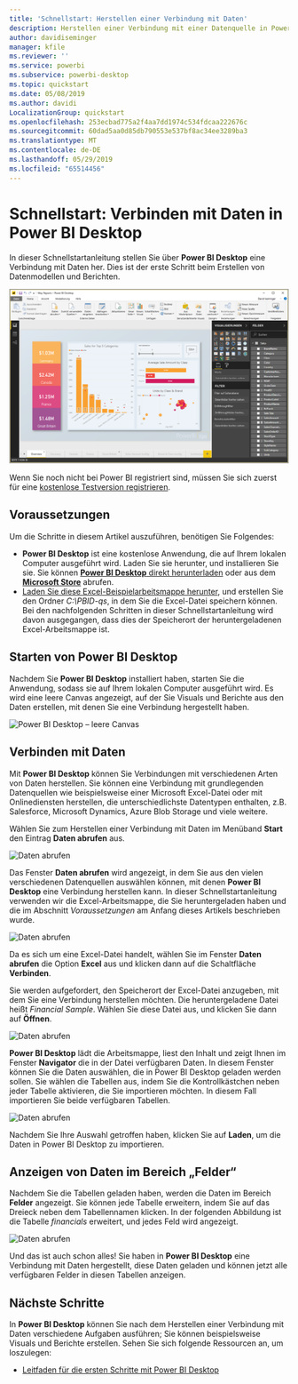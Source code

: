 ```yaml
---
title: 'Schnellstart: Herstellen einer Verbindung mit Daten'
description: Herstellen einer Verbindung mit einer Datenquelle in Power BI Desktop
author: davidiseminger
manager: kfile
ms.reviewer: ''
ms.service: powerbi
ms.subservice: powerbi-desktop
ms.topic: quickstart
ms.date: 05/08/2019
ms.author: davidi
LocalizationGroup: quickstart
ms.openlocfilehash: 253ecbad775a2f4aa7dd1974c534fdcaa222676c
ms.sourcegitcommit: 60dad5aa0d85db790553e537bf8ac34ee3289ba3
ms.translationtype: MT
ms.contentlocale: de-DE
ms.lasthandoff: 05/29/2019
ms.locfileid: "65514456"
---
```

# <a name="quickstart-connect-to-data-in-power-bi-desktop"></a>Schnellstart: Verbinden mit Daten in Power BI Desktop

In dieser Schnellstartanleitung stellen Sie über **Power BI Desktop** eine Verbindung mit Daten her. Dies ist der erste Schritt beim Erstellen von Datenmodellen und Berichten.

![Power BI Desktop](media/desktop-what-is-desktop/what-is-desktop_01.png)

Wenn Sie noch nicht bei Power BI registriert sind, müssen Sie sich zuerst für eine [kostenlose Testversion registrieren](https://app.powerbi.com/signupredirect?pbi_source=web).

## <a name="prerequisites"></a>Voraussetzungen

Um die Schritte in diesem Artikel auszuführen, benötigen Sie Folgendes:
* **Power BI Desktop** ist eine kostenlose Anwendung, die auf Ihrem lokalen Computer ausgeführt wird. Laden Sie sie herunter, und installieren Sie sie. Sie können [**Power BI Desktop** direkt herunterladen](https://powerbi.microsoft.com/desktop) oder aus dem [**Microsoft Store**](http://aka.ms/pbidesktopstore) abrufen.
* [Laden Sie diese Excel-Beispielarbeitsmappe herunter](http://go.microsoft.com/fwlink/?LinkID=521962), und erstellen Sie den Ordner *C:\PBID-qs*, in dem Sie die Excel-Datei speichern können. Bei den nachfolgenden Schritten in dieser Schnellstartanleitung wird davon ausgegangen, dass dies der Speicherort der heruntergeladenen Excel-Arbeitsmappe ist.

## <a name="launch-power-bi-desktop"></a>Starten von Power BI Desktop

Nachdem Sie **Power BI Desktop** installiert haben, starten Sie die Anwendung, sodass sie auf Ihrem lokalen Computer ausgeführt wird. Es wird eine leere Canvas angezeigt, auf der Sie Visuals und Berichte aus den Daten erstellen, mit denen Sie eine Verbindung hergestellt haben. 

![Power BI Desktop – leere Canvas](media/desktop-quickstart-connect-to-data/qs-connect-data_01.png)

## <a name="connect-to-data"></a>Verbinden mit Daten

Mit **Power BI Desktop** können Sie Verbindungen mit verschiedenen Arten von Daten herstellen. Sie können eine Verbindung mit grundlegenden Datenquellen wie beispielsweise einer Microsoft Excel-Datei oder mit Onlinediensten herstellen, die unterschiedlichste Datentypen enthalten, z.B. Salesforce, Microsoft Dynamics, Azure Blob Storage und viele weitere.

Wählen Sie zum Herstellen einer Verbindung mit Daten im Menüband **Start** den Eintrag **Daten abrufen** aus.

![Daten abrufen](media/desktop-quickstart-connect-to-data/qs-connect-data_02.png)

Das Fenster **Daten abrufen** wird angezeigt, in dem Sie aus den vielen verschiedenen Datenquellen auswählen können, mit denen **Power BI Desktop** eine Verbindung herstellen kann. In dieser Schnellstartanleitung verwenden wir die Excel-Arbeitsmappe, die Sie heruntergeladen haben und die im Abschnitt *Voraussetzungen* am Anfang dieses Artikels beschrieben wurde.

![Daten abrufen](media/desktop-quickstart-connect-to-data/qs-connect-data_03.png)

Da es sich um eine Excel-Datei handelt, wählen Sie im Fenster **Daten abrufen** die Option **Excel** aus und klicken dann auf die Schaltfläche **Verbinden**.

Sie werden aufgefordert, den Speicherort der Excel-Datei anzugeben, mit dem Sie eine Verbindung herstellen möchten. Die heruntergeladene Datei heißt *Financial Sample*. Wählen Sie diese Datei aus, und klicken Sie dann auf **Öffnen**.

![Daten abrufen](media/desktop-quickstart-connect-to-data/qs-connect-data_04.png)

**Power BI Desktop** lädt die Arbeitsmappe, liest den Inhalt und zeigt Ihnen im Fenster **Navigator** die in der Datei verfügbaren Daten. In diesem Fenster können Sie die Daten auswählen, die in Power BI Desktop geladen werden sollen. Sie wählen die Tabellen aus, indem Sie die Kontrollkästchen neben jeder Tabelle aktivieren, die Sie importieren möchten. In diesem Fall importieren Sie beide verfügbaren Tabellen.

![Daten abrufen](media/desktop-quickstart-connect-to-data/qs-connect-data_05.png)

Nachdem Sie Ihre Auswahl getroffen haben, klicken Sie auf **Laden**, um die Daten in Power BI Desktop zu importieren.

## <a name="view-data-in-the-fields-pane"></a>Anzeigen von Daten im Bereich „Felder“

Nachdem Sie die Tabellen geladen haben, werden die Daten im Bereich **Felder** angezeigt. Sie können jede Tabelle erweitern, indem Sie auf das Dreieck neben dem Tabellennamen klicken. In der folgenden Abbildung ist die Tabelle *financials* erweitert, und jedes Feld wird angezeigt. 

![Daten abrufen](media/desktop-quickstart-connect-to-data/qs-connect-data_06.png)

Und das ist auch schon alles! Sie haben in **Power BI Desktop** eine Verbindung mit Daten hergestellt, diese Daten geladen und können jetzt alle verfügbaren Felder in diesen Tabellen anzeigen.

## <a name="next-steps"></a>Nächste Schritte

In **Power BI Desktop** können Sie nach dem Herstellen einer Verbindung mit Daten verschiedene Aufgaben ausführen; Sie können beispielsweise Visuals und Berichte erstellen. Sehen Sie sich folgende Ressourcen an, um loszulegen:

* [Leitfaden für die ersten Schritte mit Power BI Desktop](desktop-getting-started.md)